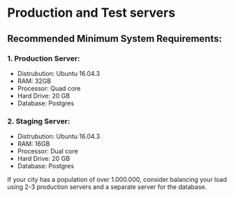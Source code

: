 # Production and Test servers

## Recommended Minimum System Requirements:

### 1. Production Server:
  - Distrubution: Ubuntu 16.04.3
  - RAM: 32GB
  - Processor: Quad core
  - Hard Drive: 20 GB
  - Database: Postgres

### 2. Staging Server:
  - Distrubution: Ubuntu 16.04.3
  - RAM: 16GB
  - Processor: Dual core
  - Hard Drive: 20 GB
  - Database: Postgres

If your city has a population of over 1.000.000, consider balancing your load using 2-3 production servers and a separate server for the database.
